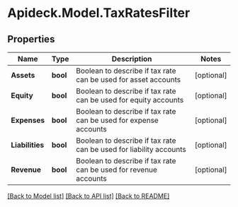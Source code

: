 # Apideck.Model.TaxRatesFilter

## Properties

Name | Type | Description | Notes
------------ | ------------- | ------------- | -------------
**Assets** | **bool** | Boolean to describe if tax rate can be used for asset accounts | [optional] 
**Equity** | **bool** | Boolean to describe if tax rate can be used for equity accounts | [optional] 
**Expenses** | **bool** | Boolean to describe if tax rate can be used for expense accounts | [optional] 
**Liabilities** | **bool** | Boolean to describe if tax rate can be used for liability accounts | [optional] 
**Revenue** | **bool** | Boolean to describe if tax rate can be used for revenue accounts | [optional] 

[[Back to Model list]](../README.md#documentation-for-models) [[Back to API list]](../README.md#documentation-for-api-endpoints) [[Back to README]](../README.md)

